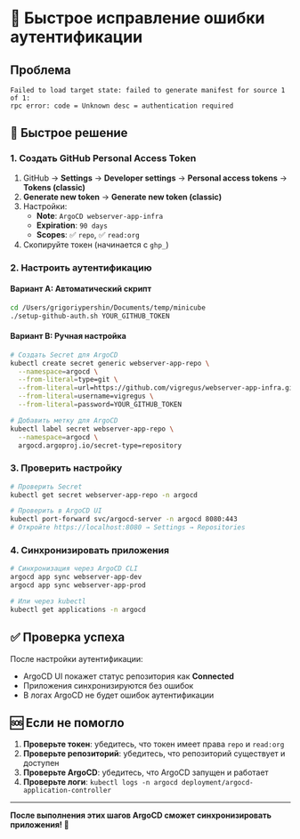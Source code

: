 # 🚨 Быстрое исправление ошибки аутентификации

## Проблема
```
Failed to load target state: failed to generate manifest for source 1 of 1:
rpc error: code = Unknown desc = authentication required
```

## 🔧 Быстрое решение

### 1. Создать GitHub Personal Access Token

1. GitHub → **Settings** → **Developer settings** → **Personal access tokens** → **Tokens (classic)**
2. **Generate new token** → **Generate new token (classic)**
3. Настройки:
   - **Note**: `ArgoCD webserver-app-infra`
   - **Expiration**: `90 days`
   - **Scopes**: ✅ `repo`, ✅ `read:org`
4. Скопируйте токен (начинается с `ghp_`)

### 2. Настроить аутентификацию

#### Вариант A: Автоматический скрипт
```bash
cd /Users/grigoriypershin/Documents/temp/minicube
./setup-github-auth.sh YOUR_GITHUB_TOKEN
```

#### Вариант B: Ручная настройка
```bash
# Создать Secret для ArgoCD
kubectl create secret generic webserver-app-repo \
  --namespace=argocd \
  --from-literal=type=git \
  --from-literal=url=https://github.com/vigregus/webserver-app-infra.git \
  --from-literal=username=vigregus \
  --from-literal=password=YOUR_GITHUB_TOKEN

# Добавить метку для ArgoCD
kubectl label secret webserver-app-repo \
  --namespace=argocd \
  argocd.argoproj.io/secret-type=repository
```

### 3. Проверить настройку

```bash
# Проверить Secret
kubectl get secret webserver-app-repo -n argocd

# Проверить в ArgoCD UI
kubectl port-forward svc/argocd-server -n argocd 8080:443
# Откройте https://localhost:8080 → Settings → Repositories
```

### 4. Синхронизировать приложения

```bash
# Синхронизация через ArgoCD CLI
argocd app sync webserver-app-dev
argocd app sync webserver-app-prod

# Или через kubectl
kubectl get applications -n argocd
```

## ✅ Проверка успеха

После настройки аутентификации:
- ArgoCD UI покажет статус репозитория как **Connected**
- Приложения синхронизируются без ошибок
- В логах ArgoCD не будет ошибок аутентификации

## 🆘 Если не помогло

1. **Проверьте токен**: убедитесь, что токен имеет права `repo` и `read:org`
2. **Проверьте репозиторий**: убедитесь, что репозиторий существует и доступен
3. **Проверьте ArgoCD**: убедитесь, что ArgoCD запущен и работает
4. **Проверьте логи**: `kubectl logs -n argocd deployment/argocd-application-controller`

---

**После выполнения этих шагов ArgoCD сможет синхронизировать приложения! 🎉**

